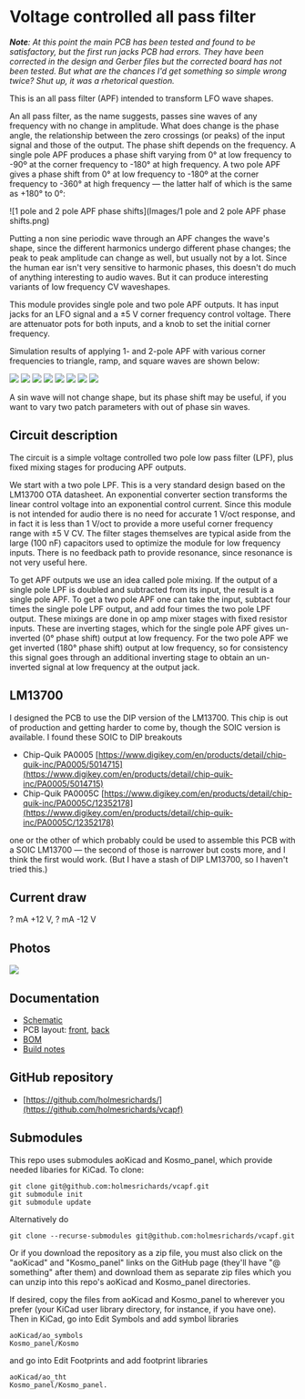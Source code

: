 # Voltage controlled all pass filter

***Note**: At this point the main PCB has been tested and found to be satisfactory, but the first run jacks PCB had errors. They have been corrected in the design and Gerber files but the corrected board has not been tested. But what are the chances I'd get something so simple wrong twice? Shut up, it was a rhetorical question.*

This is an all pass filter (APF) intended to transform LFO wave shapes.

An all pass filter, as the name suggests, passes sine waves of any frequency with no change in amplitude. What does change is the phase angle, the relationship between the zero crossings (or peaks) of the input signal and those of the output. The phase shift depends on the frequency. A single pole APF produces a phase shift varying from 0° at low frequency to -90º at the corner frequency to -180° at high frequency. A two pole APF gives a phase shift from 0° at low frequency to -180º at the corner frequency to -360° at high frequency — the latter half of which is the same as +180° to 0°:

![1 pole and 2 pole APF phase shifts](Images/1 pole and 2 pole APF phase shifts.png)

Putting a non sine periodic wave through an APF changes the wave's shape, since the different harmonics undergo different phase changes; the peak to peak amplitude can change as well, but usually not by a lot. Since the human ear isn't very sensitive to harmonic phases, this doesn't do much of anything interesting to audio waves. But it can produce interesting variants of low frequency CV waveshapes.

This module provides single pole and two pole APF outputs. It has input jacks for an LFO signal and a ±5 V corner frequency control voltage. There are attenuator pots for both inputs, and a knob to set the initial corner frequency.

Simulation results of applying 1- and 2-pole APF with various corner frequencies to triangle, ramp, and square waves are shown below:

![](Images/apf_tri_1.png)
![](Images/apf_tri_2.png)
![](Images/apf_ramp_1.png)
![](Images/apf_ramp_2.png)
![](Images/apf_square_1.png)
![](Images/apf_square_2.png)
![](Images/apf_pulse_1.png)
![](Images/apf_pulse_2.png)

A sin wave will not change shape, but its phase shift may be useful, if you want to vary two patch parameters with out of phase sin waves.

## Circuit description

The circuit is a simple voltage controlled two pole low pass filter (LPF), plus fixed mixing stages for producing APF outputs.

We start with a two pole LPF. This is a very standard design based on the LM13700 OTA datasheet. An exponential converter section transforms the linear control voltage into an exponential control current. Since this module is not intended for audio there is no need for accurate 1 V/oct response, and in fact it is less than 1 V/oct to provide a more useful corner frequency range with ±5 V CV. The filter stages themselves are typical aside from the large (100 nF) capacitors used to optimize the module for low frequency inputs. There is no feedback path to provide resonance, since resonance is not very useful here.

To get APF outputs we use an idea called pole mixing. If the output of a single pole LPF is doubled and subtracted from its input, the result is a single pole APF. To get a two pole APF one can take the input, subtact four times the single pole LPF output, and add four times the two pole LPF output. These mixings are done in op amp mixer stages with fixed resistor inputs. These are inverting stages, which for the single pole APF gives un-inverted (0° phase shift) output at low frequency. For the two pole APF we get inverted (180° phase shift) output at low frequency, so for consistency this signal goes through an additional inverting stage to obtain an un-inverted signal at low frequency at the output jack.

## LM13700

I designed the PCB to use the DIP version of the LM13700. This chip is out of production and getting harder to come by, though the SOIC version is available. I found these SOIC to DIP breakouts

* Chip-Quik PA0005 [https://www.digikey.com/en/products/detail/chip-quik-inc/PA0005/5014715](https://www.digikey.com/en/products/detail/chip-quik-inc/PA0005/5014715)
* Chip-Quik PA0005C [https://www.digikey.com/en/products/detail/chip-quik-inc/PA0005C/12352178](https://www.digikey.com/en/products/detail/chip-quik-inc/PA0005C/12352178)

one or the other of which probably could be used to assemble this PCB with a SOIC LM13700 — the second of those is narrower but costs more, and I think the first would work. (But I have a stash of DIP LM13700, so I haven't tried this.)

## Current draw
? mA +12 V, ? mA -12 V


## Photos

![](Images/front.jpg)

## Documentation

* [Schematic](Docs/vcapf.pdf)
* PCB layout: [front](Docs/vcapf_layout_front.pdf), [back](Docs/vcapf_layout_back.pdf)
* [BOM](Docs/vcapf_bom.md)
* [Build notes](Docs/build.md)

## GitHub repository

* [https://github.com/holmesrichards/](https://github.com/holmesrichards/vcapf)

## Submodules

This repo uses submodules aoKicad and Kosmo_panel, which provide needed libaries for KiCad. To clone:

```
git clone git@github.com:holmesrichards/vcapf.git
git submodule init
git submodule update
```


Alternatively do

```
git clone --recurse-submodules git@github.com:holmesrichards/vcapf.git
```

Or if you download the repository as a zip file, you must also click on the "aoKicad" and "Kosmo\_panel" links on the GitHub page (they'll have "@ something" after them) and download them as separate zip files which you can unzip into this repo's aoKicad and Kosmo\_panel directories.

If desired, copy the files from aoKicad and Kosmo\_panel to wherever you prefer (your KiCad user library directory, for instance, if you have one). Then in KiCad, go into Edit Symbols and add symbol libraries 

```
aoKicad/ao_symbols
Kosmo_panel/Kosmo
```
and go into Edit Footprints and add footprint libraries 
```
aoKicad/ao_tht
Kosmo_panel/Kosmo_panel.
```
